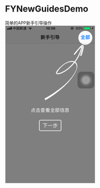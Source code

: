 # FYNewGuidesDemo
简单的APP新手引导操作  
![Image text](https://github.com/SingleSun/FYNewGuidesDemo/blob/master/guide.png)
